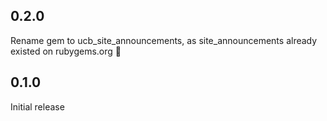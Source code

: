 ## 0.2.0

Rename gem to ucb_site_announcements, as site_announcements already existed on rubygems.org 🤦

## 0.1.0

Initial release
